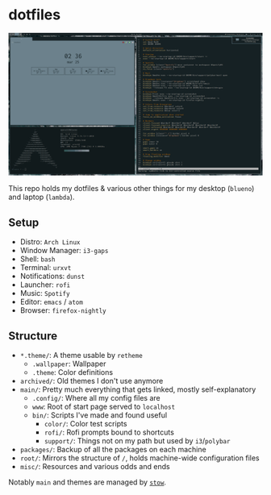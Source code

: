 # dotfiles

<img src="misc/ocean.png">

This repo holds my dotfiles & various other things for my desktop (`blueno`) and laptop (`lambda`).

## Setup

- Distro: `Arch Linux`
- Window Manager: `i3-gaps`
- Shell: `bash`
- Terminal: `urxvt`
- Notifications: `dunst`
- Launcher: `rofi`
- Music: `Spotify`
- Editor: `emacs` / `atom`
- Browser: `firefox-nightly`


## Structure

- `*.theme/`: A theme usable by `retheme`
  - `.wallpaper`: Wallpaper
  - `.theme`: Color definitions
- `archived/`: Old themes I don't use anymore
- `main/`: Pretty much everything that gets linked, mostly self-explanatory
  - `.config/`: Where all my config files are
  - `www`: Root of start page served to `localhost`
  - `bin/`: Scripts I've made and found useful
    - `color/`: Color test scripts
    - `rofi/`: Rofi prompts bound to shortcuts
    - `support/`: Things not on my path but used by `i3`/`polybar`
- `packages/`: Backup of all the packages on each machine
- `root/`: Mirrors the structure of `/`, holds machine-wide configuration files
- `misc/`: Resources and various odds and ends

Notably `main` and themes are managed by [`stow`](https://www.gnu.org/software/stow/).
